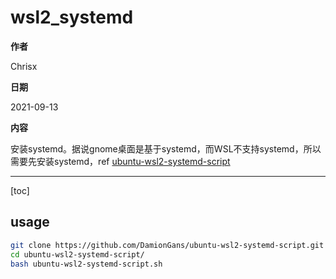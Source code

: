 # wsl2_systemd

**作者**

Chrisx

**日期**

2021-09-13

**内容**

安装systemd。据说gnome桌面是基于systemd，而WSL不支持systemd，所以需要先安装systemd，ref [ubuntu-wsl2-systemd-script](https://github.com/DamionGans/ubuntu-wsl2-systemd-script)

----

[toc]

## usage

```sh
git clone https://github.com/DamionGans/ubuntu-wsl2-systemd-script.git
cd ubuntu-wsl2-systemd-script/
bash ubuntu-wsl2-systemd-script.sh
```
